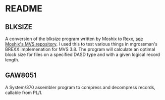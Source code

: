 # README

## BLKSIZE
A conversion of the blksize program written by Moshix to Rexx, [see Moshix's MVS repository](https://github.com/moshix/mvs).
I used this to test various things in mgrossman's BREXX implemenation for MVS 3.8.
The program will calculate an optimal block size for files on a specified DASD type and with a given logical record length.

## GAW8051
A System/370 assembler program to compress and decompress records, callable from PL/I.
